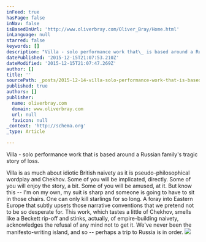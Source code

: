 ```yaml
---
inFeed: true
hasPage: false
inNav: false
isBasedOnUrl: 'http://www.oliverbray.com/Oliver_Bray/Home.html'
inLanguage: null
starred: false
keywords: []
description: "Villa - solo performance work that\_ is based around a Russian family’s tragic story of loss.     Villa is as much about idiotic British naivety as it is pseudo-"
datePublished: '2015-12-15T21:07:53.210Z'
dateModified: '2015-12-15T21:07:47.269Z'
author: []
title: ''
sourcePath: _posts/2015-12-14-villa-solo-performance-work-that-is-based-around-a-russia.md
published: true
authors: []
publisher:
  name: oliverbray.com
  domain: www.oliverbray.com
  url: null
  favicon: null
_context: 'http://schema.org'
_type: Article

---
```

Villa - solo performance work that  is based around a Russian family's tragic story of loss. 

Villa is as much about idiotic British naivety as it is pseudo-philosophical wordplay and Chekhov.  Some of you will be implicated, directly.  Some of you will enjoy the story, a bit.  Some of you will be amused, at it.  But know this -- I'm on my own, my suit is sharp and someone is going to have to sit in those chairs.  One can only kill starlings for so long. A foray into Eastern Europe that subtly upsets those narrative conventions that we pretend not to be so desperate for.  This work, which tastes a little of Chekhov, smells like a Beckett rip-off and stinks, actually, of empire-building naivety, acknowledges the refusal of any mind not to get it. We've never been the manifesto-writing island, and so -- perhaps a trip to Russia is in order.
![](http://www.oliverbray.com/Oliver_Bray/Home_files/MeVilla.jpg)